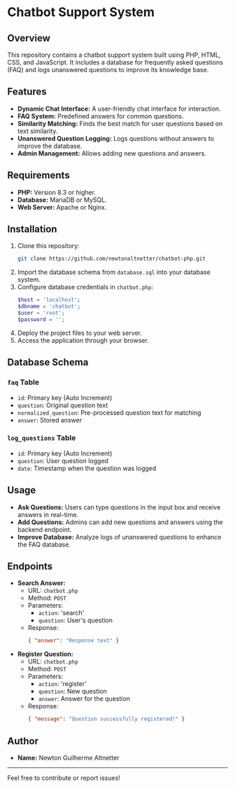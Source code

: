 # Chatbot Support System

## Overview
This repository contains a chatbot support system built using PHP, HTML, CSS, and JavaScript. It includes a database for frequently asked questions (FAQ) and logs unanswered questions to improve its knowledge base.

## Features
- **Dynamic Chat Interface:** A user-friendly chat interface for interaction.
- **FAQ System:** Predefined answers for common questions.
- **Similarity Matching:** Finds the best match for user questions based on text similarity.
- **Unanswered Question Logging:** Logs questions without answers to improve the database.
- **Admin Management:** Allows adding new questions and answers.

## Requirements
- **PHP:** Version 8.3 or higher.
- **Database:** MariaDB or MySQL.
- **Web Server:** Apache or Nginx.

## Installation
1. Clone this repository:
   ```bash
   git clone https://github.com/newtonaltnetter/chatbot-php.git
   ```
2. Import the database schema from `database.sql` into your database system.
3. Configure database credentials in `chatbot.php`:
   ```php
   $host = 'localhost';
   $dbname = 'chatbot';
   $user = 'root';
   $password = '';
   ```
4. Deploy the project files to your web server.
5. Access the application through your browser.

## Database Schema
### `faq` Table
- `id`: Primary key (Auto Increment)
- `question`: Original question text
- `normalized_question`: Pre-processed question text for matching
- `answer`: Stored answer

### `log_questions` Table
- `id`: Primary key (Auto Increment)
- `question`: User question logged
- `date`: Timestamp when the question was logged

## Usage
- **Ask Questions:** Users can type questions in the input box and receive answers in real-time.
- **Add Questions:** Admins can add new questions and answers using the backend endpoint.
- **Improve Database:** Analyze logs of unanswered questions to enhance the FAQ database.

## Endpoints
- **Search Answer:**
  - URL: `chatbot.php`
  - Method: `POST`
  - Parameters:
    - `action`: 'search'
    - `question`: User's question
  - Response:
    ```json
    { "answer": "Response text" }
    ```
- **Register Question:**
  - URL: `chatbot.php`
  - Method: `POST`
  - Parameters:
    - `action`: 'register'
    - `question`: New question
    - `answer`: Answer for the question
  - Response:
    ```json
    { "message": "Question successfully registered!" }
    ```

## Author
- **Name:** Newton Guilherme Altnetter


---
Feel free to contribute or report issues!

